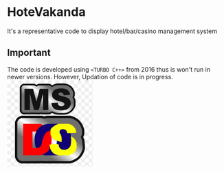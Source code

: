 # HoteVakanda
It's a representative code to display hotel/bar/casino management system 

## Important
The code is developed using `<TURBO C++>` from 2016 thus is won't run in newer versions.
However, Updation of code is in progress.
<img src="screenshots/logo.png" width="200" height="200" alt="logo">
